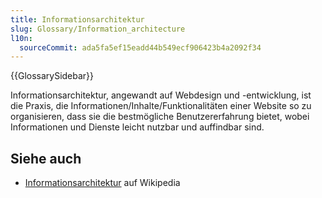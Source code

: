 ```yaml
---
title: Informationsarchitektur
slug: Glossary/Information_architecture
l10n:
  sourceCommit: ada5fa5ef15eadd44b549ecf906423b4a2092f34
---
```


{{GlossarySidebar}}

Informationsarchitektur, angewandt auf Webdesign und -entwicklung, ist die Praxis, die Informationen/Inhalte/Funktionalitäten einer Website so zu organisieren, dass sie die bestmögliche Benutzererfahrung bietet, wobei Informationen und Dienste leicht nutzbar und auffindbar sind.

## Siehe auch

- [Informationsarchitektur](https://en.wikipedia.org/wiki/Information_architecture) auf Wikipedia
